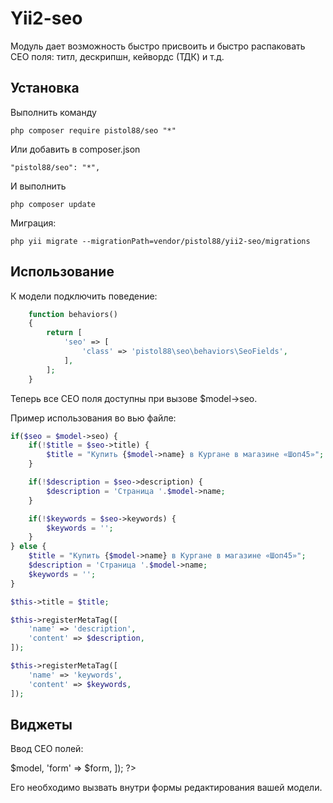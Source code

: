 Yii2-seo
==========

Модуль дает возможность быстро присвоить и быстро распаковать СЕО поля: титл, дескрипшн, кейвордс (ТДК) и т.д.

Установка
---------------------------------

Выполнить команду

```
php composer require pistol88/seo "*"
```

Или добавить в composer.json

```
"pistol88/seo": "*",
```

И выполнить

```
php composer update
```

Миграция:

```
php yii migrate --migrationPath=vendor/pistol88/yii2-seo/migrations
```

Использование
---------------------------------

К модели подключить поведение:

```php
    function behaviors()
    {
        return [
            'seo' => [
                'class' => 'pistol88\seo\behaviors\SeoFields',
            ],
        ];
    }
```

Теперь все СЕО поля доступны при вызове $model->seo.

Пример использования во вью файле:

```php
if($seo = $model->seo) {
    if(!$title = $seo->title) {
        $title = "Купить {$model->name} в Кургане в магазине «Шоп45»";
    }

    if(!$description = $seo->description) {
        $description = 'Страница '.$model->name;
    }

    if(!$keywords = $seo->keywords) {
        $keywords = '';
    }
} else {
    $title = "Купить {$model->name} в Кургане в магазине «Шоп45»";
    $description = 'Страница '.$model->name;
    $keywords = '';
}

$this->title = $title;

$this->registerMetaTag([
    'name' => 'description',
    'content' => $description,
]);

$this->registerMetaTag([
    'name' => 'keywords',
    'content' => $keywords,
]);

```

Виджеты
---------------------------------

Ввод СЕО полей:

<?=\pistol88\seo\widgets\SeoForm::widget([
        'model' => $model, 
        'form' => $form, 
    ]); ?>

Его необходимо вызвать внутри формы редактирования вашей модели.